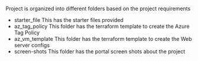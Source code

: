 Project is organized into different folders based on the project requirements

- starter_file
  This has the starter files provided
- az_tag_policy
  This folder has the terraform template to create the Azure Tag Policy
- az_vm_template
  This folder has the terraform template to create the Web server configs
- screen-shots
  This folder has the portal screen shots about the project
